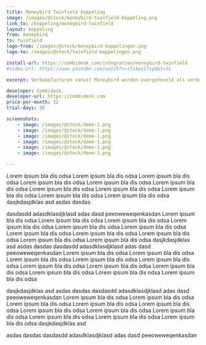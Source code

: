 ```yaml
---
title: Moneybird Twinfield koppeling
image: /images/@stock/moneybird-twinfield-koppeling.png
link_to: /koppeling/moneybird-twinfield
layout: koppeling
from: moneybird
to: twinfield
logo-from: /images/@stock/moneybird-koppelingen.png
logo-to: /images/@stock/twinfield-koppelingen.png

install-url: https://combidesk.com/integration/moneybird-twinfield
#video-url: https://www.youtube.com/watch?v=sTiAexI7vpQ&t=3s

excerpt: Verkoopfacturen vanuit Moneybird worden overgeheveld als verkoopboekingen in Twinfield.  

developer: Combidesk  
developer-url: https://combidesk.com
price-per-month: 12
trial-days: 30

screenshots:
    - image: /images/@stock/demo-1.png
    - image: /images/@stock/demo-1.png
    - image: /images/@stock/demo-1.png
    - image: /images/@stock/demo-1.png
    - image: /images/@stock/demo-1.png
    - image: /images/@stock/demo-1.png

---
```


Lorem ipsum bla dis odsa Lorem ipsum bla dis odsa Lorem ipsum bla dis odsa Lorem ipsum bla dis odsa Lorem ipsum bla dis odsa Lorem ipsum bla dis odsa Lorem ipsum bla dis odsa Lorem ipsum bla dis odsa Lorem ipsum bla dis odsa Lorem ipsum bla dis odsa Lorem ipsum bla dis odsa
dasjkdasjdklas
asd
asdas
dasdas

dasdasdd adasdklasdjklasd  adas dasd peeoweweqenkasdan Lorem ipsum bla dis odsa Lorem ipsum bla dis odsa Lorem ipsum bla dis odsa Lorem ipsum bla dis odsa Lorem ipsum bla dis odsa Lorem ipsum bla dis odsa Lorem ipsum bla dis odsa Lorem ipsum bla dis odsa Lorem ipsum bla dis odsa Lorem ipsum bla dis odsa Lorem ipsum bla dis odsa
dasjkdasjdklas
asd
asdas
dasdas
dasdasdd adasdklasdjklasd  adas dasd peeoweweqenkasdan Lorem ipsum bla dis odsa Lorem ipsum bla dis odsa Lorem ipsum bla dis odsa Lorem ipsum bla dis odsa Lorem ipsum bla dis odsa Lorem ipsum bla dis odsa Lorem ipsum bla dis odsa Lorem ipsum bla dis odsa Lorem ipsum bla dis odsa Lorem ipsum bla dis odsa Lorem ipsum bla dis odsa

dasjkdasjdklas
asd
asdas
dasdas
dasdasdd adasdklasdjklasd  adas dasd peeoweweqenkasdan Lorem ipsum bla dis odsa Lorem ipsum bla dis odsa Lorem ipsum bla dis odsa Lorem ipsum bla dis odsa Lorem ipsum bla dis odsa Lorem ipsum bla dis odsa Lorem ipsum bla dis odsa Lorem ipsum bla dis odsa Lorem ipsum bla dis odsa Lorem ipsum bla dis odsa Lorem ipsum bla dis odsa
dasjkdasjdklas
asd

asdas
dasdas
dasdasdd adasdklasdjklasd  adas dasd peeoweweqenkasdan 